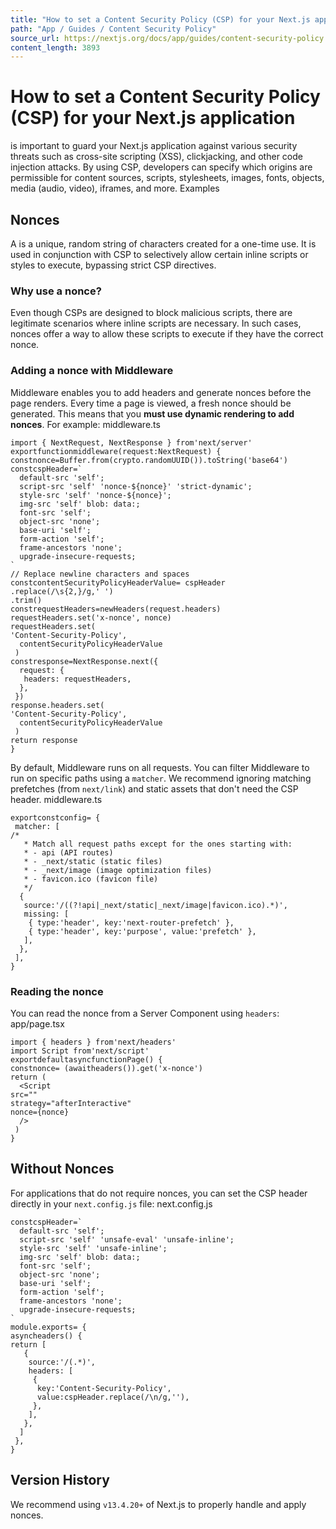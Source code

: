 ```yaml
---
title: "How to set a Content Security Policy (CSP) for your Next.js application"
path: "App / Guides / Content Security Policy"
source_url: https://nextjs.org/docs/app/guides/content-security-policy
content_length: 3893
---
```


# How to set a Content Security Policy (CSP) for your Next.js application
is important to guard your Next.js application against various security threats such as cross-site scripting (XSS), clickjacking, and other code injection attacks.
By using CSP, developers can specify which origins are permissible for content sources, scripts, stylesheets, images, fonts, objects, media (audio, video), iframes, and more.
Examples
## Nonces
A is a unique, random string of characters created for a one-time use. It is used in conjunction with CSP to selectively allow certain inline scripts or styles to execute, bypassing strict CSP directives.
### Why use a nonce?
Even though CSPs are designed to block malicious scripts, there are legitimate scenarios where inline scripts are necessary. In such cases, nonces offer a way to allow these scripts to execute if they have the correct nonce.
### Adding a nonce with Middleware
Middleware enables you to add headers and generate nonces before the page renders.
Every time a page is viewed, a fresh nonce should be generated. This means that you **must use dynamic rendering to add nonces**.
For example:
middleware.ts
```
import { NextRequest, NextResponse } from'next/server'
exportfunctionmiddleware(request:NextRequest) {
constnonce=Buffer.from(crypto.randomUUID()).toString('base64')
constcspHeader=`
  default-src 'self';
  script-src 'self' 'nonce-${nonce}' 'strict-dynamic';
  style-src 'self' 'nonce-${nonce}';
  img-src 'self' blob: data:;
  font-src 'self';
  object-src 'none';
  base-uri 'self';
  form-action 'self';
  frame-ancestors 'none';
  upgrade-insecure-requests;
`
// Replace newline characters and spaces
constcontentSecurityPolicyHeaderValue= cspHeader
.replace(/\s{2,}/g,' ')
.trim()
constrequestHeaders=newHeaders(request.headers)
requestHeaders.set('x-nonce', nonce)
requestHeaders.set(
'Content-Security-Policy',
  contentSecurityPolicyHeaderValue
 )
constresponse=NextResponse.next({
  request: {
   headers: requestHeaders,
  },
 })
response.headers.set(
'Content-Security-Policy',
  contentSecurityPolicyHeaderValue
 )
return response
}
```

By default, Middleware runs on all requests. You can filter Middleware to run on specific paths using a `matcher`.
We recommend ignoring matching prefetches (from `next/link`) and static assets that don't need the CSP header.
middleware.ts
```
exportconstconfig= {
 matcher: [
/*
   * Match all request paths except for the ones starting with:
   * - api (API routes)
   * - _next/static (static files)
   * - _next/image (image optimization files)
   * - favicon.ico (favicon file)
   */
  {
   source:'/((?!api|_next/static|_next/image|favicon.ico).*)',
   missing: [
    { type:'header', key:'next-router-prefetch' },
    { type:'header', key:'purpose', value:'prefetch' },
   ],
  },
 ],
}
```

### Reading the nonce
You can read the nonce from a Server Component using `headers`:
app/page.tsx
```
import { headers } from'next/headers'
import Script from'next/script'
exportdefaultasyncfunctionPage() {
constnonce= (awaitheaders()).get('x-nonce')
return (
  <Script
src=""
strategy="afterInteractive"
nonce={nonce}
  />
 )
}
```

## Without Nonces
For applications that do not require nonces, you can set the CSP header directly in your `next.config.js` file:
next.config.js
```
constcspHeader=`
  default-src 'self';
  script-src 'self' 'unsafe-eval' 'unsafe-inline';
  style-src 'self' 'unsafe-inline';
  img-src 'self' blob: data:;
  font-src 'self';
  object-src 'none';
  base-uri 'self';
  form-action 'self';
  frame-ancestors 'none';
  upgrade-insecure-requests;
`
module.exports= {
asyncheaders() {
return [
   {
    source:'/(.*)',
    headers: [
     {
      key:'Content-Security-Policy',
      value:cspHeader.replace(/\n/g,''),
     },
    ],
   },
  ]
 },
}
```

## Version History
We recommend using `v13.4.20+` of Next.js to properly handle and apply nonces.
